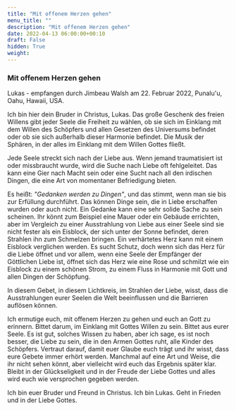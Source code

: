 ```yaml
---
title: "Mit offenem Herzen gehen"
menu_title: ""
description: "Mit offenem Herzen gehen"
date: 2022-04-13 06:00:00+00:10
draft: False
hidden: True
weight:
---
```

### Mit offenem Herzen gehen

Lukas - empfangen durch Jimbeau Walsh am 22. Februar 2022, Punalu'u, Oahu, Hawaii, USA.

Ich bin hier dein Bruder in Christus, Lukas. Das große Geschenk des freien Willens gibt jeder Seele die Freiheit zu wählen, ob sie sich im Einklang mit dem Willen des Schöpfers und allen Gesetzen des Universums befindet oder ob sie sich außerhalb dieser Harmonie befindet. Die Musik der Sphären, in der alles im Einklang mit dem Willen Gottes fließt.

Jede Seele streckt sich nach der Liebe aus. Wenn jemand traumatisiert ist oder missbraucht wurde, wird die Suche nach Liebe oft fehlgeleitet. Das kann eine Gier nach Macht sein oder eine Sucht nach all den irdischen Dingen, die eine Art von momentaner Befriedigung bieten.

Es heißt: *"Gedanken werden zu Dingen"*, und das stimmt, wenn man sie bis zur Erfüllung durchführt. Das können Dinge sein, die in Liebe erschaffen wurden oder auch nicht. Ein Gedanke kann eine sehr solide Sache zu sein scheinen. Ihr könnt zum Beispiel eine Mauer oder ein Gebäude errichten, aber im Vergleich zu einer Ausstrahlung von Liebe aus einer Seele sind sie nicht fester als ein Eisblock, der sich unter der Sonne befindet, deren Strahlen ihn zum Schmelzen bringen. Ein verhärtetes Herz kann mit einem Eisblock verglichen werden. Es sucht Schutz, doch wenn sich das Herz für die Liebe öffnet und vor allem, wenn eine Seele der Empfänger der Göttlichen Liebe ist, öffnet sich das Herz wie eine Rose und schmilzt wie ein Eisblock zu einem schönen Strom, zu einem Fluss in Harmonie mit Gott und allen Dingen der Schöpfung.

In diesem Gebet, in diesem Lichtkreis, im Strahlen der Liebe, wisst, dass die Ausstrahlungen eurer Seelen die Welt beeinflussen und die Barrieren auflösen können.

Ich ermutige euch, mit offenem Herzen zu gehen und euch an Gott zu erinnern. Bittet darum, im Einklang mit Gottes Willen zu sein. Bittet aus eurer Seele. Es ist gut, solches Wissen zu haben, aber ich sage, es ist noch besser, die Liebe zu sein, die in den Armen Gottes ruht, alle Kinder des Schöpfers. Vertraut darauf, damit euer Glaube euch trägt und ihr wisst, dass eure Gebete immer erhört werden. Manchmal auf eine Art und Weise, die ihr nicht sehen könnt, aber vielleicht wird euch das Ergebnis später klar. Bleibt in der Glückseligkeit und in der Freude der Liebe Gottes und alles wird euch wie versprochen gegeben werden.

Ich bin euer Bruder und Freund in Christus. Ich bin Lukas. Geht in Frieden und in der Liebe Gottes.

